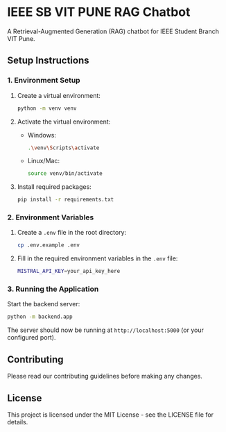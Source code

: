 # IEEE SB VIT PUNE RAG Chatbot

A Retrieval-Augmented Generation (RAG) chatbot for IEEE Student Branch VIT Pune.

## Setup Instructions

### 1. Environment Setup

1. Create a virtual environment:

   ```bash
   python -m venv venv
   ```

2. Activate the virtual environment:

   - Windows:

     ```bash
     .\venv\Scripts\activate
     ```

   - Linux/Mac:

     ```bash
     source venv/bin/activate
     ```

3. Install required packages:

   ```bash
   pip install -r requirements.txt
   ```

### 2. Environment Variables

1. Create a `.env` file in the root directory:

   ```bash
   cp .env.example .env
   ```

2. Fill in the required environment variables in the `.env` file:

   ```bash
   MISTRAL_API_KEY=your_api_key_here
   ```

### 3. Running the Application

Start the backend server:

```bash
python -m backend.app
```

The server should now be running at `http://localhost:5000` (or your configured port).

## Contributing

Please read our contributing guidelines before making any changes.

## License

This project is licensed under the MIT License - see the LICENSE file for details.
